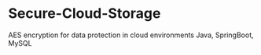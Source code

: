 ﻿# Secure-Cloud-Storage
 AES encryption for data protection in cloud environments
Java, SpringBoot, MySQL
